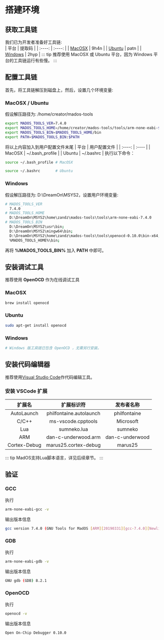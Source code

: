 # 搭建环境

## 获取工具链
我们已为开发者准备好工具链:  
| 平台 | 提取码 |
| :----: | :----: |
| [MacOSX](https://pan.baidu.com/s/1hGaZh5eAdy5QHW8a_7C22A)  | 9h4n |
| [Ubuntu](https://pan.baidu.com/s/1MGqJNbNDAVxgjgO2pY5R7A)  | patn |
| [Windows](https://pan.baidu.com/s/1-y_fJevZPNkNwogGl3vtWQ) | 2hyp |
::: tip
推荐使用 MacOSX 或 Ubuntu 平台，因为 Windows 平台的工具链运行有些慢。
:::

## 配置工具链
首先，将工具链解压到磁盘上，然后，设置几个环境变量:

### MacOSX / Ubuntu  
假设解压路径为: /home/creator/mados-tools
``` bash
export MADOS_TOOLS_VER=7.4.0  
export MADOS_TOOLS_HOME=/home/creator/mados-tools/tools/arm-none-eabi-$MADOS_TOOLS_VER  
export MADOS_TOOLS_BIN=$MADOS_TOOLS_HOME/bin  
export PATH=$MADOS_TOOLS_BIN:$PATH
```
将以上内容加入到用户配置文件末尾
| 平台 | 用户配置文件 |
| :----: | :---- |
| MacOSX | ~/.bash_profile |
| Ubuntu | ~/.bashrc       |
执行以下命令：
``` bash
source ~/.bash_profile # MacOSX
```
``` bash
source ~/.bashrc       # Ubuntu
```

### Windows  
假设解压路径为: D:\DreamOn\MSYS2，设置用户环境变量:
``` bash
# MADOS_TOOLS_VER   
  7.4.0
# MADOS_TOOLS_HOME  
  D:\DreamOn\MSYS2\home\zandz\mados-tools\tools\arm-none-eabi-7.4.0
# MADOS_TOOLS_BIN  
  D:\DreamOn\MSYS2\usr\bin;  
  D:\DreamOn\MSYS2\mingw64\bin;  
  D:\DreamOn\MSYS2\home\zandz\mados-tools\tools\openocd-0.10.0\bin-x64;  
  %MADOS_TOOLS_HOME%\bin;  
```
再将 **%MADOS_TOOLS_BIN%** 加入 **PATH** 中即可。

## 安装调试工具
推荐使用 **OpenOCD** 作为在线调试工具

### MacOSX
``` bash
brew install openocd
```

### Ubuntu
``` bash
sudo apt-get install openocd
```

### Windows
``` bash
# Windows 版工具链已包含 OpenOCD ，无需另行安装。
```

## 安装代码编辑器
推荐使用[Visual Studio Code](https://code.visualstudio.com/)作代码编辑工具。

### 安装 VSCode 扩展
| 扩展名 | 扩展标识符 | 发布者名称 |
| :----: | :----: | :----: |
| AutoLaunch   | philfontaine.autolaunch | philfontaine    |
| C/C++        | ms-vscode.cpptools      | Microsoft       |
| Lua          | sumneko.lua             | sumneko         |
| ARM          | dan-c-underwood.arm     | dan-c-underwood |
| Cortex-Debug | marus25.cortex-debug    | marus25         |
::: tip
MadOS支持Lua脚本语言，详见后续章节。
:::

## 验证

### GCC
执行
``` bash
arm-none-eabi-gcc -v
```
输出版本信息
``` bash
gcc version 7.4.0 (GNU Tools for MadOS [ARM][20190331][gcc-7.4.0][Newlib])
```

### GDB
执行
``` bash
arm-none-eabi-gdb -v
```
输出版本信息
``` bash
GNU gdb (GDB) 8.2.1
```

### OpenOCD
执行
``` bash
openocd -v
```
输出版本信息
``` bash
Open On-Chip Debugger 0.10.0
```
